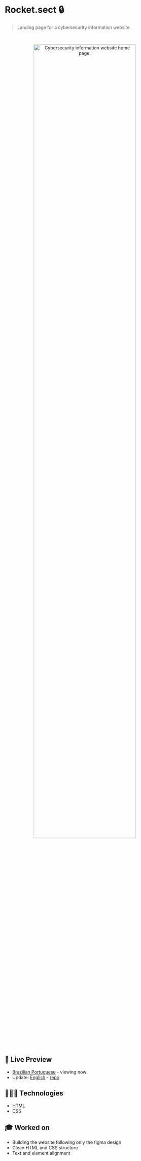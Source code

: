 # Rocket.sect 🔒

> Landing page for a cybersecurity information website.

<br>

<p align="center">
  <img alt="Cybersecurity information website home page." src="https://drive.google.com/uc?id=1_CO5Vk4HFN2yxKNeZXS-X3UlwVZDPUe5" width="80%" />
</p>

<br>

## 📝 Live Preview 

- [Brazilian Portuguese](https://diegommagno.com/github/rocketseat/explorer/stage-02/rocket-sect/pt-br/) - viewing now
- Update: [English](https://diegommagno.com/github/rocketseat/explorer/stage-02/rocket-sect/en) - [repo](https://github.com/diegommagno/rocketseat/tree/main/explorer/stage-02/rocket-sect/en/)


## 🧑🏻‍💻 Technologies

- HTML
- CSS

## 🎓 Worked on

- Building the website following only the figma design
- Clean HTML and CSS structure 
- Text and element alignment